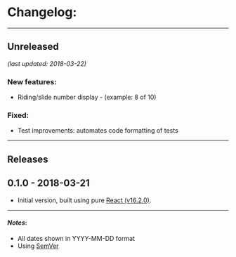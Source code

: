 # Changelog:

- - -
## Unreleased
*(last updated: 2018-03-22)*

### New features:
* Riding/slide number display - (example: 8 of 10)

### Fixed:
* Test improvements: automates code formatting of tests

- - -
## Releases

## 0.1.0 - 2018-03-21 
* Initial version, built using pure [React (v16.2.0)](https://github.com/facebook/react).

- - -
#### *Notes*: 
* All dates shown in YYYY-MM-DD format
* Using [SemVer](http://semver.org/)

